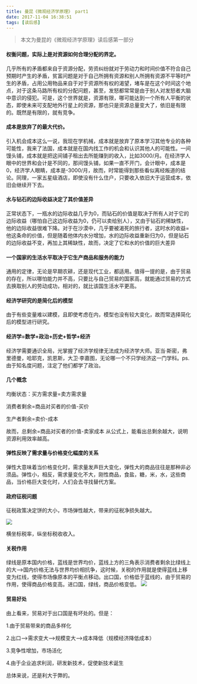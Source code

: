 ```yaml
---
title: 曼昆《微观经济学原理》 part1
date: 2017-11-04 16:38:51
tags: [读后感]
---
```

>本文为曼昆的《微观经济学原理》读后感第一部分

<!-- more -->

#### 权衡问题，实际上是对资源如何合理分配的界定。
几乎所有的矛盾都来自于资源分配，劳资纠纷就对于劳动力和时间价值不符合自己预期时产生的矛盾，贫富问题是对于自己所拥有资源和别人所拥有资源不平等时产生的矛盾，占用公用物品来自于对于资源所有权的渴望，堵车是在这个时间这个地点，对于这条马路所有权的分配问题，甚至，发怒都常常是由于别人对发怒者大脑中意识的侵犯。可是，这个世界就是，资源有限，哪可能达到一个所有人平衡的状态，即使未来可支配地外行星上的资源，那也只是资源总量变大了，依旧是有限的。既然是有限的，就有竞争。

#### 成本是放弃了的最大代价。
引入机会成本这么一说，我现在学机械，成本就是放弃了原本学习其他专业的各种可能性，我来了法国，成本就是在国内找工作的机会和认识其他人的可能性。一间馒头铺，成本就是把这间铺子租出去所能赚到的收入，比如3000/月。在经济学人眼中的世界和会计是不同的，那间馒头铺，如果一直不开门，会计眼中，成本是0，经济学人眼睛，成本是-3000/月，故而，时常能得到那些看似离经叛道的结论。同理，一家五星级酒店，即使没有什么住户，只要收入依旧大于运营成本，依旧会继续开下去。

#### 水与钻石的边际收益决定了其价值差异
正常状态下，一瓶水的边际收益几乎为0，而钻石的价值是取决于所有人对于它的边际收益（哪怕自己这边际收益为0，仍可以卖给别人），又由于钻石的稀缺性，他的边际收益很难下降。对于在沙漠中，几乎要被渴死的旅行者，这时水的收益=他这条命的价值，但是随着他体内水分增加，水的边际收益重新归为0，但是钻石的边际收益不变，再加上其稀缺性，故而，决定了它和水的价值的巨大差异

#### 一个国家的生活水平取决于它生产商品和服务的能力
通用的定律，无论是早期农耕，还是现代工业，都适用。值得一提的是，由于贸易的存在，所以哪怕能力并不高，只要比与自己贸易的国家高，就能通过贸易的方式去换取别人的劳动成功，相对的，就比该国生活水平更高。
#### 经济学研究的是简化后的模型
由于有些变量难以建模，且即使考虑在内，模型也没有较大变化，故而常选择简化后的模型进行研究。
#### 经济学=数学+政治+历史+哲学+经济
经济学需要通识全局，光掌握了经济学规律无法成为经济学大师。亚当·斯密，弗里德曼，哈耶克，凯恩斯，大卫·李嘉图，无论哪一个不只学经济这一门学科。ps.由于知名度问题，注定了他们都学了政治。
#### 几个概念

均衡状态：买方需求量=卖方需求量

消费者剩余=商品对买者的价值-买价

生产者剩余=卖价-成本

故而，总剩余=商品对买者的价值-卖家成本
从公式上，能看出总剩余越大，说明资源利用效率越高。
#### 弹性反映了需求量与价格变化幅度的关系
弹性大意味着当价格变化时，需求量发声巨大变化，弹性大的商品往往是那种非必须品。弹性小，相反，需求量变化不大，刚性商品，食盐，糖，米，水，这些商品，当价格巨大变化时，人们会去寻找替代方案。



#### 政府征税问题
征税政策决定饼的大小，市场弹性越大，带来的征税净损失越大。

![](https://timgsa.baidu.com/timg?image&quality=80&size=b9999_10000&sec=1509849466529&di=d173e6a43bacb05c535ac7343976cea9&imgtype=0&src=http%3A%2F%2Fimg.manfen5.com%2Fres%2FGZZZ%2Fweb%2FSTSource%2F2014012809130922373893%2FSYS201401280914016960268926_ST.files%2Fimage001.png)

横坐标税率，纵坐标税收收入。
#### 关税作用
绿线是原本国内价格，蓝线是世界均价，蓝线上方的三角表示消费者剩余比绿线上的大—>国内价格无法与世界均价相抗争，这时候，关税的作用就是使得蓝线上移变为红线，使得市场像原本的平衡点移动。出口国，价格低于蓝线的，由于贸易的作用，使得商品价格变高。进口国，绿线，商品价格变低。
![](http://a1.qpic.cn/psb?/V13xDUYI2IflZl/hzxJteDRUUnsth3Xb0B496M.uW0LrwC01*zTZa4hZ0Y!/b/dPMAAAAAAAAA&bo=twEMAQAAAAARAIw!&rf=viewer_4&t=5)

#### 贸易好处
由上看来，贸易对于出口国是有坏处的。但是：

1.由于贸易带来的商品多样化

2.出口—>需求变大—>规模变大—>成本降低（规模经济降低成本）

3.竞争性增加，市场活化

4.由于企业追求利润，研发新技术，促使新技术诞生

总体来说，还是利大于弊的。
